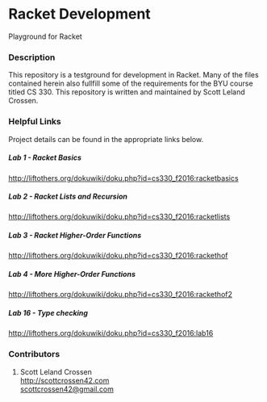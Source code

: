 # Racket Development

Playground for Racket

### Description

This repository is a testground for development in Racket. Many of the files contained herein also fullfill
some of the requirements for the BYU course titled CS 330. This repository is written and maintained by Scott Leland Crossen. 

### Helpful Links

Project details can be found in the appropriate links below.

##### Lab 1 - Racket Basics

<http://liftothers.org/dokuwiki/doku.php?id=cs330_f2016:racketbasics>

##### Lab 2 - Racket Lists and Recursion

<http://liftothers.org/dokuwiki/doku.php?id=cs330_f2016:racketlists>

##### Lab 3 - Racket Higher-Order Functions

<http://liftothers.org/dokuwiki/doku.php?id=cs330_f2016:rackethof>

##### Lab 4 - More Higher-Order Functions

<http://liftothers.org/dokuwiki/doku.php?id=cs330_f2016:rackethof2>

##### Lab 16 - Type checking

<http://liftothers.org/dokuwiki/doku.php?id=cs330_f2016:lab16>

### Contributors

1. Scott Leland Crossen  
<http://scottcrossen42.com>  
<scottcrossen42@gmail.com>
